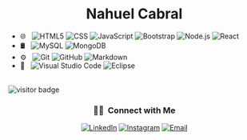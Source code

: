 <h1 align="center">Nahuel Cabral</h1>
 
- 🌐 &nbsp;
  ![HTML5](https://img.shields.io/badge/-HTML5-333333?style=flat&logo=HTML5)
  ![CSS](https://img.shields.io/badge/-CSS-333333?style=flat&logo=CSS3&logoColor=1572B6)
  ![JavaScript](https://img.shields.io/badge/-JavaScript-333333?style=flat&logo=javascript)
  ![Bootstrap](https://img.shields.io/badge/-Bootstrap-333333?style=flat&logo=bootstrap&logoColor=563D7C)
  ![Node.js](https://img.shields.io/badge/-Node.js-333333?style=flat&logo=node.js)
  ![React](https://img.shields.io/badge/-React-333333?style=flat&logo=react)
- 🛢 &nbsp;
  ![MySQL](https://img.shields.io/badge/-MySQL-333333?style=flat&logo=mysql)
  ![MongoDB](https://img.shields.io/badge/-MongoDB-333333?style=flat&logo=mongodb)
- ⚙️ &nbsp;
  ![Git](https://img.shields.io/badge/-Git-333333?style=flat&logo=git)
  ![GitHub](https://img.shields.io/badge/-GitHub-333333?style=flat&logo=github)
  ![Markdown](https://img.shields.io/badge/-Markdown-333333?style=flat&logo=markdown)
- 🔧 &nbsp;
  ![Visual Studio Code](https://img.shields.io/badge/-Visual%20Studio%20Code-333333?style=flat&logo=visual-studio-code&logoColor=007ACC)
  ![Eclipse](https://img.shields.io/badge/-Eclipse-333333?style=flat&logo=eclipse-ide&logoColor=2C2255)

<br/>
 <img src="https://visitor-badge.laobi.icu/badge?page_id=kbrol126" alt="visitor badge"/>
 
<h3 align="center"> 🤝🏻 &nbsp;Connect with Me </h3>

<p align="center">
<a href="https://www.linkedin.com/in/nahuel-cabral-0b20354a"><img alt="LinkedIn" src="https://img.shields.io/badge/LinkedIn-Nahuel%20Cabral-blue?style=flat-square&logo=linkedin"></a>
<a href="https://www.instagram.com/nahuel126"><img alt="Instagram" src="https://img.shields.io/badge/Instagram-nahuel126-blue?style=flat-square&logo=instagram"></a>
<a href="mailto:nahuel.cabral@hotmail.com"><img alt="Email" src="https://img.shields.io/badge/Email-nahuel.cabral@hotmail.com-blue?style=flat-square&logo=gmail"></a>
</p>


